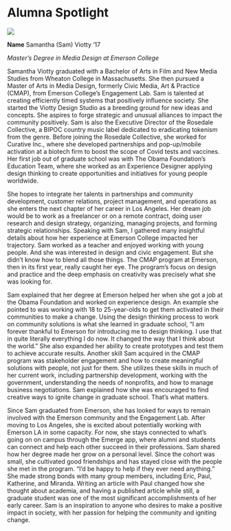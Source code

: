 # Alumna Spotlight

![](https://res.cloudinary.com/engagement-lab-home/image/upload/v1/homepage-2.0/news/medium/1_WcHgJIK0wcdDzns2H01sWw.jpeg)

**Name** Samantha (Sam) Viotty ‘17

_Master’s Degree in Media Design at Emerson College_

Samantha Viotty graduated with a Bachelor of Arts in Film and New Media Studies from Wheaton College in Massachusetts. She then pursued a Master of Arts in Media Design, formerly Civic Media, Art & Practice (CMAP), from Emerson College’s Engagement Lab. Sam is talented at creating efficiently timed systems that positively influence society. She started the Viotty Design Studio as a breeding ground for new ideas and concepts. She aspires to forge strategic and unusual alliances to impact the community positively. Sam is also the Executive Director of the Rosedale Collective, a BIPOC country music label dedicated to eradicating tokenism from the genre. Before joining the Rosedale Collective, she worked for Curative Inc., where she developed partnerships and pop-up/mobile activation at a biotech firm to boost the scope of Covid tests and vaccines. Her first job out of graduate school was with The Obama Foundation’s Education Team, where she worked as an Experience Designer applying design thinking to create opportunities and initiatives for young people worldwide.

She hopes to integrate her talents in partnerships and community development, customer relations, project management, and operations as she enters the next chapter of her career in Los Angeles. Her dream job would be to work as a freelancer or on a remote contract, doing user research and design strategy, organizing, managing projects, and forming strategic relationships. Speaking with Sam, I gathered many insightful details about how her experience at Emerson College impacted her trajectory. Sam worked as a teacher and enjoyed working with young people. And she was interested in design and civic engagement. But she didn’t know how to blend all those things. The CMAP program at Emerson, then in its first year, really caught her eye. The program’s focus on design and practice and the deep emphasis on creativity was precisely what she was looking for.

Sam explained that her degree at Emerson helped her when she got a job at the Obama Foundation and worked on experience design. An example she pointed to was working with 18 to 25-year-olds to get them activated in their communities to make a change. Using the design thinking process to work on community solutions is what she learned in graduate school, “I am forever thankful to Emerson for introducing me to design thinking. I use that in quite literally everything I do now. It changed the way that I think about the world.” She also expanded her ability to create prototypes and test them to achieve accurate results. Another skill Sam acquired in the CMAP program was stakeholder engagement and how to create meaningful solutions with people, not just for them. She utilizes these skills in much of her current work, including partnership development, working with the government, understanding the needs of nonprofits, and how to manage business negotiations. Sam explained how she was encouraged to find creative ways to ignite change in graduate school. That’s what matters.

Since Sam graduated from Emerson, she has looked for ways to remain involved with the Emerson community and the Engagement Lab. After moving to Los Angeles, she is excited about potentially working with Emerson LA in some capacity. For now, she stays connected to what’s going on on campus through the Emerge app, where alumni and students can connect and help each other succeed in their professions. Sam shared how her degree made her grow on a personal level. Since the cohort was small, she cultivated good friendships and has stayed close with the people she met in the program. “I’d be happy to help if they ever need anything.” She made strong bonds with many group members, including Eric, Paul, Katherine, and Miranda. Writing an article with Paul changed how she thought about academia, and having a published article while still, a graduate student was one of the most significant accomplishments of her early career. Sam is an inspiration to anyone who desires to make a positive impact in society, with her passion for helping the community and igniting change.
